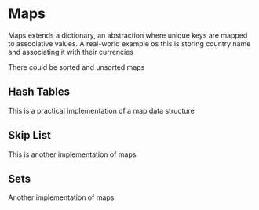 # Maps

Maps extends a dictionary, an abstraction where unique keys are mapped to associative values. A real-world example os this is storing country name and associating it with their currencies

There could be sorted and unsorted maps

## Hash Tables
This is a practical implementation of a map data structure

## Skip List
This is another implementation of maps

## Sets
Another implementation of maps